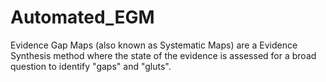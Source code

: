 # Automated_EGM

Evidence Gap Maps (also known as Systematic Maps) are a Evidence Synthesis method where the state of the evidence is assessed for a broad question to identify "gaps" and "gluts". 
